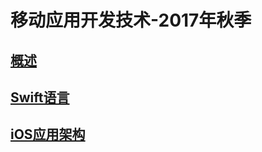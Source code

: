 # 移动应用开发技术-2017年秋季


## [概述](slides/1/1.html)

## [Swift语言](slides/2/2.html)

## [iOS应用架构](slides/3/3.html)
